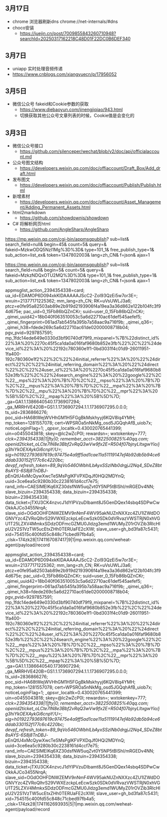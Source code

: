 ## 3月17日
- chrome 浏览器刷新dns chrome://net-internals/#dns
- choco安装 
  - https://juejin.cn/post/7009855843260710948?searchId=20250317162218C48D01F22DC0B6DEF340
## 3月7日
- uniapp 实时处理音频传递
- https://www.cnblogs.com/xiangyuecn/p/17956052
## 3月5日
- 微信公众号 fakeid和Cookie参数的获取
  - https://www.diebaoyun.com/jinengjiqiao/943.html
  - 切换获取其他公众号文章列表的时候，Cookie值是会变化的
## 3月3日
- 微信公众号接口
   - https://github.com/silenceper/wechat/blob/v2/doc/api/officialaccount.md
- 公众号图文结构
  - https://developers.weixin.qq.com/doc/offiaccount/Draft_Box/Add_draft.html
- 发布图文
  - https://developers.weixin.qq.com/doc/offiaccount/Publish/Publish.html
- 新增素材
  - https://developers.weixin.qq.com/doc/offiaccount/Asset_Management/Adding_Permanent_Assets.html
- html2markdown
  - https://github.com/showdownjs/showdown
- C# 将解析网页html 
  - https://github.com/AngleSharp/AngleSharp


https://mp.weixin.qq.com/cgi-bin/appmsgpublish?
sub=list&
search_field=null&
begin=45&
count=5&
query=&
fakeid=MzkwODQ5NzI1Mg%3D%3D&
type=101_1&
free_publish_type=1&
sub_action=list_ex&
token=1347802003&
lang=zh_CN&
f=json&
ajax=1

https://mp.weixin.qq.com/cgi-bin/appmsgpublish?
sub=list&
search_field=null&
begin=5&
count=5&
query=&
fakeid=MzkzNDQxOTU2MQ%3D%3D&
type=101_1&
free_publish_type=1&
sub_action=list_ex&
token=1347802003&
lang=zh_CN&
f=json&
ajax=1




appmsglist_action_2394354338=card; ua_id=EDAMOP6D094xkKlDAAAAAJScC2-ZoI93QzEi5w7or3E=; wxuin=21377171225362; mm_lang=zh_CN; RK=uVsUWLJ3a6; ptcz=e0fe95a82503ab89e2b919d2193906f4a19ea3a36d862e122b104fc3f94d675e; pac_uid=0_15Fb86bQZnCKr; suid=user_0_15Fb86bQZnCKr; _qimei_uuid42=18b040f063510053c5a6d22710ac61def545aefef5; _qimei_fingerprint=061ad7ab545fa395b7a58aac9a716f9b; _qimei_q36=; _qimei_h38=fdede269c5a6d22710ac61de02000008718b04; pgv_pvid=9297857591; mp_1fdc14ede649e0330d3bf90740df79f9_mixpanel=%7B%22distinct_id%22%3A%20%2270c45f5ca1da0a016faf9680b852e3fb%22%2C%22%24device_id%22%3A%20%22192c780360e1f1-0bd3031f4c01d9-26011951-1fa400-192c780360e1f2%22%2C%22%24initial_referrer%22%3A%20%22%24direct%22%2C%22%24initial_referring_domain%22%3A%20%22%24direct%22%2C%22%24user_id%22%3A%20%2270c45f5ca1da0a016faf9680b852e3fb%22%2C%22%24search_engine%22%3A%20%22google%22%2C%22__mps%22%3A%20%7B%7D%2C%22__mpso%22%3A%20%7B%7D%2C%22__mpus%22%3A%20%7B%7D%2C%22__mpa%22%3A%20%7B%7D%2C%22__mpu%22%3A%20%7B%7D%2C%22__mpr%22%3A%20%5B%5D%2C%22__mpap%22%3A%20%5B%5D%7D; _ga=GA1.1.1386640540.1736907294; _ga_MRRHVE420B=GS1.1.1736907294.1.1.1736907295.0.0.0; ts_uid=2836866276; poc_sid=HA68tWejWVHhGM1H5FGgBkMskhyyj6KQV8lq4YMH; mp_token=1281557078; cert=WPSROa5nNkMg_osd5JGQqhAfB_uiob7x; noticeLoginFlag=1; _qpsvr_localtk=0.430020765441399; uin=o0455043818; skey=@lc2wZcP0l; rewardsn=; wxtokenkey=777; _clck=2394354338|1|fty|0; remember_acct=3822500825%40qq.com; openid2ticket_oLCte7IN8e3Bbf2vRqQ3wVw9fx2E=R504f07bjnyLltxgwYio/jg3hiYkOEXAykGi6cnpY/U=; sig=h01922793697619c97475e4a9ff5ad1cae11a51119147ef4b92db5b94ce6ddab330152f177c6c4220bc; devpf_refresh_token=89_9qVo546OWbhlLbAyxSSzINb0drgjJ2Nq4_SDeZ8bt8sAYS-6S8j8TnDBJ_-pEnQtU4xMcQywXwcTeSMsPglKFVPXDqJf0HQi2MDYnQ; uuid=3ce6ea5c9280b30c2238161d4ccf7e75; rand_info=CAESIMElKq6XZ30dsfNW5uqZvt0Y5NP5tBIShl/mRGEDv4NN; slave_bizuin=2394354338; data_bizuin=2394354338; bizuin=2394354338; data_ticket=jTXU3CK4nzvcJ1dYIPVzuDIbamt8J5GenDQex14sbq4SDPwCwOkkAJCo3455NrqA; slave_sid=OGdOOHFDNWZEMV9nNmF4WV95akNUZnNXXzc4ZU1lZWdDOGNVYzc4ZVRoQlhrS29VWXEzckpLeEcwSzk0SDk0dVRvazVWSTRjN0xhVGU1T25LZXV4MmkxSDdzODFmcGZMU0Jldzg3emd1WUMyZ01rOVZib3RIcHlpU2V2S1VzTW5ucEtxZHh0TERUaFE2cXlW; slave_user=gh_bd3fa87c5431; xid=754515c400fd55c848c71cbed97fb4a5; _clsk=174zk28|1741167087417|9|1|mp.weixin.qq.com/weheat-agent/payload/record



appmsglist_action_2394354338=card; ua_id=EDAMOP6D094xkKlDAAAAAJScC2-ZoI93QzEi5w7or3E=; wxuin=21377171225362; mm_lang=zh_CN; RK=uVsUWLJ3a6; ptcz=e0fe95a82503ab89e2b919d2193906f4a19ea3a36d862e122b104fc3f94d675e; pac_uid=0_15Fb86bQZnCKr; suid=user_0_15Fb86bQZnCKr; _qimei_uuid42=18b040f063510053c5a6d22710ac61def545aefef5; _qimei_fingerprint=061ad7ab545fa395b7a58aac9a716f9b; _qimei_q36=; _qimei_h38=fdede269c5a6d22710ac61de02000008718b04; pgv_pvid=9297857591; mp_1fdc14ede649e0330d3bf90740df79f9_mixpanel=%7B%22distinct_id%22%3A%20%2270c45f5ca1da0a016faf9680b852e3fb%22%2C%22%24device_id%22%3A%20%22192c780360e1f1-0bd3031f4c01d9-26011951-1fa400-192c780360e1f2%22%2C%22%24initial_referrer%22%3A%20%22%24direct%22%2C%22%24initial_referring_domain%22%3A%20%22%24direct%22%2C%22%24user_id%22%3A%20%2270c45f5ca1da0a016faf9680b852e3fb%22%2C%22%24search_engine%22%3A%20%22google%22%2C%22__mps%22%3A%20%7B%7D%2C%22__mpso%22%3A%20%7B%7D%2C%22__mpus%22%3A%20%7B%7D%2C%22__mpa%22%3A%20%7B%7D%2C%22__mpu%22%3A%20%7B%7D%2C%22__mpr%22%3A%20%5B%5D%2C%22__mpap%22%3A%20%5B%5D%7D; _ga=GA1.1.1386640540.1736907294; _ga_MRRHVE420B=GS1.1.1736907294.1.1.1736907295.0.0.0; ts_uid=2836866276; poc_sid=HA68tWejWVHhGM1H5FGgBkMskhyyj6KQV8lq4YMH; mp_token=1281557078; cert=WPSROa5nNkMg_osd5JGQqhAfB_uiob7x; noticeLoginFlag=1; _qpsvr_localtk=0.430020765441399; uin=o0455043818; skey=@lc2wZcP0l; rewardsn=; wxtokenkey=777; _clck=2394354338|1|fty|0; remember_acct=3822500825%40qq.com; openid2ticket_oLCte7IN8e3Bbf2vRqQ3wVw9fx2E=R504f07bjnyLltxgwYio/jg3hiYkOEXAykGi6cnpY/U=; sig=h01922793697619c97475e4a9ff5ad1cae11a51119147ef4b92db5b94ce6ddab330152f177c6c4220bc; devpf_refresh_token=89_9qVo546OWbhlLbAyxSSzINb0drgjJ2Nq4_SDeZ8bt8sAYS-6S8j8TnDBJ_-pEnQtU4xMcQywXwcTeSMsPglKFVPXDqJf0HQi2MDYnQ; uuid=3ce6ea5c9280b30c2238161d4ccf7e75; rand_info=CAESIMElKq6XZ30dsfNW5uqZvt0Y5NP5tBIShl/mRGEDv4NN; slave_bizuin=2394354338; data_bizuin=2394354338; bizuin=2394354338; data_ticket=jTXU3CK4nzvcJ1dYIPVzuDIbamt8J5GenDQex14sbq4SDPwCwOkkAJCo3455NrqA; slave_sid=OGdOOHFDNWZEMV9nNmF4WV95akNUZnNXXzc4ZU1lZWdDOGNVYzc4ZVRoQlhrS29VWXEzckpLeEcwSzk0SDk0dVRvazVWSTRjN0xhVGU1T25LZXV4MmkxSDdzODFmcGZMU0Jldzg3emd1WUMyZ01rOVZib3RIcHlpU2V2S1VzTW5ucEtxZHh0TERUaFE2cXlW; slave_user=gh_bd3fa87c5431; xid=754515c400fd55c848c71cbed97fb4a5; _clsk=174zk28|1741162693935|5|1|mp.weixin.qq.com/weheat-agent/payload/record
